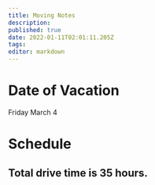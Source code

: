 ```yaml
---
title: Moving Notes
description: 
published: true
date: 2022-01-11T02:01:11.205Z
tags: 
editor: markdown
---
```


# Date of Vacation
Friday March 4

# Schedule
## Total drive time is 35 hours.

